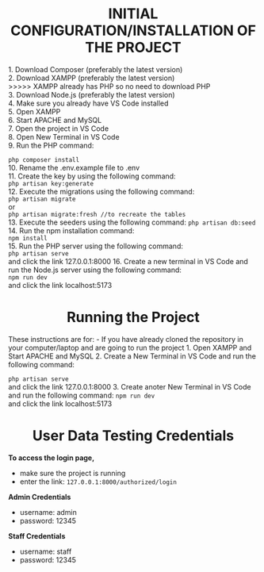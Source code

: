 <h1 align="center">INITIAL CONFIGURATION/INSTALLATION OF THE PROJECT</h1>
1. Download Composer (preferably the latest version) <br>
2. Download XAMPP (preferably the latest version) <br>
>>>>> XAMPP already has PHP so no need to download PHP <br>
3. Download Node.js (preferably the latest version) <br>
4. Make sure you already have VS Code installed <br>
5. Open XAMPP <br>
6. Start APACHE and MySQL <br>
7. Open the project in VS Code <br>
8. Open New Terminal in VS Code <br>
9. Run the PHP command: <br>

```php composer install```<br>
10. Rename the .env.example file to .env <br>
11. Create the key by using the following command: <br>
```php artisan key:generate```<br>
12. Execute the migrations using the following command: <br>
```php artisan migrate```<br>
or <br>
```php artisan migrate:fresh //to recreate the tables```<br>
13. Execute the seeders using the following command: 
```php artisan db:seed```<br>
14. Run the npm installation command: <br>
```npm install```<br>
15. Run the PHP server using the following command: <br>
```php artisan serve```<br>
    and click the link 127.0.0.1:8000
16. Create a new terminal in VS Code and run the Node.js server using the following command: <br>
```npm run dev```<br>
    and click the link localhost:5173

<h1 align="center">Running the Project</h1>
These instructions are for:
- If you have already cloned the repository in your computer/laptop and are going to run the project
1. Open XAMPP and Start APACHE and MySQL
2. Create a New Terminal in VS Code and run the following command: 

```php artisan serve``` <br>
   and click the link 127.0.0.1:8000
3. Create anoter New Terminal in VS Code and run the following command:
```npm run dev```<br>
    and click the link localhost:5173

<h1 align="center">User Data Testing Credentials</h1>

**To access the login page,**
 - make sure the project is running
 - enter the link: `127.0.0.1:8000/authorized/login`

**Admin Credentials**
 - username: admin
 - password: 12345

**Staff Credentials**
 - username: staff
 - password: 12345
